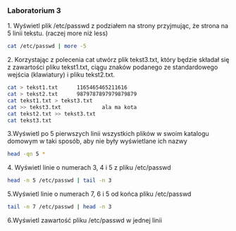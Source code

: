 ### Laboratorium 3

1\. Wyświetl plik /etc/passwd z podziałem na strony przyjmując, że strona na 5 linii tekstu. (raczej more niż less)
```bash
cat /etc/passwd | more -5
```
2\. Korzystając z polecenia cat utwórz plik tekst3.txt, który będzie składał się z zawartości pliku tekst1.txt, ciągu znaków podanego ze standardowego wejścia (klawiatury) i pliku tekst2.txt.
```bash
cat > tekst1.txt      1165465465211616
cat > tekst2.txt      9879787897979879879
cat tekst1.txt > tekst3.txt          
cat >> tekst3.txt             ala ma kota
cat tekst2.txt >> tekst3.txt
cat tekst3.txt
```

3\.Wyświetl po 5 pierwszych linii wszystkich plików w swoim katalogu domowym w taki sposób, aby nie były wyświetlane ich nazwy
```bash
head -qn 5 *
```

4\. Wyświetl linie o numerach 3, 4 i 5 z pliku /etc/passwd
```bash
head -n 5 /etc/passwd | tail -n 3
```

5\.Wyświetl linie o numerach 7, 6 i 5 od końca pliku /etc/passwd
```bash
tail -n 7 /etc/passwd | head -n 3
```

6\.Wyświetl zawartość pliku /etc/passwd w jednej linii
```bash
